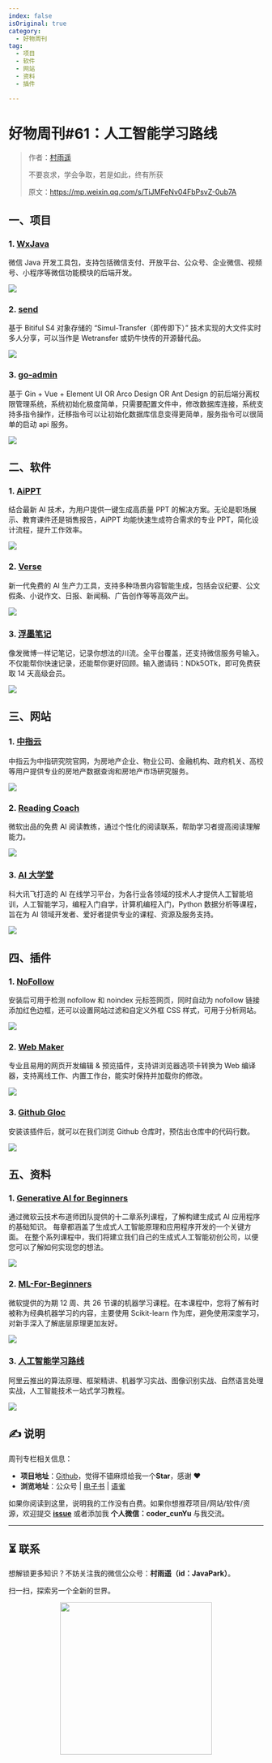 ```yaml
---
index: false
isOriginal: true
category:
  - 好物周刊
tag:
  - 项目
  - 软件
  - 网站
  - 资料
  - 插件

---
```


# 好物周刊#61：人工智能学习路线

> 作者：[村雨遥](https://github.com/cunyu1943)
> 
> 不要哀求，学会争取，若是如此，终有所获
> 
> 原文：https://mp.weixin.qq.com/s/TiJMFeNv04FbPsvZ-0ub7A

## 一、项目

### 1. [WxJava](https://github.com/Wechat-Group/WxJava)

微信 Java 开发工具包，支持包括微信支付、开放平台、公众号、企业微信、视频号、小程序等微信功能模块的后端开发。

![](assets/0615-0621/1718436953406-20f396eb-31f4-43cd-9f4a-c7c530be154e.webp)

### 2. [send](https://github.com/bitiful/send)

基于 Bitiful S4 对象存储的 “Simul-Transfer（即传即下）” 技术实现的大文件实时多人分享，可以当作是 Wetransfer 或奶牛快传的开源替代品。

![](assets/0615-0621/1718437061909-bf9e6ab1-b4df-40c8-a5bc-069a99e0a263.webp)

### 3. [go-admin](https://github.com/go-admin-team/go-admin)

基于 Gin + Vue + Element UI OR Arco Design OR Ant Design 的前后端分离权限管理系统，系统初始化极度简单，只需要配置文件中，修改数据库连接，系统支持多指令操作，迁移指令可以让初始化数据库信息变得更简单，服务指令可以很简单的启动 api 服务。

![](assets/0615-0621/1718437426373-ca42be25-93d0-466b-8f29-63ab0f2dd121.webp)

## 二、软件

### 1. [AiPPT](https://www.aippt.cn/)

结合最新 AI 技术，为用户提供一键生成高质量 PPT 的解决方案。无论是职场展示、教育课件还是销售报告，AiPPT 均能快速生成符合需求的专业 PPT，简化设计流程，提升工作效率。

![](assets/0615-0621/1718416268283-5b39d168-e7eb-47fa-b9d3-62f6c50fc92b.webp)

### 2. [Verse](https://verse.app.yinxiang.com/product)

新一代免费的 AI 生产力工具，支持多种场景内容智能生成，包括会议纪要、公文假条、小说作文、日报、新闻稿、广告创作等等高效产出。

![](assets/0615-0621/1718436335293-c937966d-762b-44da-a9c6-00d8fccfe77f.webp)

### 3. [浮墨笔记](https://flomoapp.com/)

像发微博一样记笔记，记录你想法的川流。全平台覆盖，还支持微信服务号输入。不仅能帮你快速记录，还能帮你更好回顾。输入邀请码：NDk5OTk，即可免费获取 14 天高级会员。

![](assets/0615-0621/1718436634115-c33ea99b-6f9f-461d-b715-439a50298b09.webp)

## 三、网站

### 1. [中指云](https://www.cih-index.com/)

中指云为中指研究院官网，为房地产企业、物业公司、金融机构、政府机关、高校等用户提供专业的房地产数据查询和房地产市场研究服务。

![](assets/0615-0621/1718414959736-fbbeb44e-845c-40b5-97ec-62211539534d.webp)

### 2. [Reading Coach](https://coach.microsoft.com/)

微软出品的免费 AI 阅读教练，通过个性化的阅读联系，帮助学习者提高阅读理解能力。

![](assets/0615-0621/1718415080089-33d3f016-796f-4edf-b3be-85076ebc230e.webp)

### 3. [AI 大学堂](https://www.aidaxue.com/)

科大讯飞打造的 AI 在线学习平台，为各行业各领域的技术人才提供人工智能培训，人工智能学习，编程入门自学，计算机编程入门，Python 数据分析等课程，旨在为 AI 领域开发者、爱好者提供专业的课程、资源及服务支持。

![](assets/0615-0621/1718415689940-f90cd388-5554-434f-b1b9-f5740f7a5cce.webp)

## 四、插件

### 1. [NoFollow](https://chromewebstore.google.com/detail/nofollow/dfogidghaigoomjdeacndafapdijmiid)

安装后可用于检测 nofollow 和 noindex 元标签网页，同时自动为 nofollow 链接添加红色边框，还可以设置网站过滤和自定义外框 CSS 样式，可用于分析网站。

![](assets/0615-0621/1718437617978-8ffd6232-9598-4f23-affe-55780ab1b80f.webp)

### 2. [Web Maker](https://chromewebstore.google.com/detail/web-maker/lkfkkhfhhdkiemehlpkgjeojomhpccnh)

专业且易用的网页开发编辑 & 预览插件，支持讲浏览器选项卡转换为 Web 编译器，支持离线工作、内置工作台，能实时保持并加载你的修改。

![](assets/0615-0621/1718437906805-07fc225d-6550-4a1c-a752-f1761c294e95.webp)

### 3. [Github Gloc](https://chromewebstore.google.com/detail/github-gloc/kaodcnpebhdbpaeeemkiobcokcnegdki)

安装该插件后，就可以在我们浏览 Github 仓库时，预估出仓库中的代码行数。

![](assets/0615-0621/1718438139786-cce6d505-3d20-4792-bebf-80b29bff6e6f.webp)

## 五、资料

### 1. [Generative AI for Beginners](https://github.com/Microsoft/generative-ai-for-beginners)

通过微软云技术布道师团队提供的十二章系列课程，了解构建生成式 AI 应用程序的基础知识。 每章都涵盖了生成式人工智能原理和应用程序开发的一个关键方面。 在整个系列课程中，我们将建立我们自己的生成式人工智能初创公司，以便您可以了解如何实现您的想法。

![](assets/0615-0621/1718414748152-bf3a560d-ac10-45cb-9e85-dd2703cf16a7.webp)

### 2. [ML-For-Beginners](https://github.com/Microsoft/ML-For-Beginners)

微软提供的为期 12 周、共 26 节课的机器学习课程。在本课程中，您将了解有时被称为经典机器学习的内容，主要使用 Scikit-learn 作为库，避免使用深度学习，对新手深入了解底层原理更加友好。

![](assets/0615-0621/1718414728216-7d7a33a7-19f9-4662-a250-78b5cb6c2d79.webp)

### 3. [人工智能学习路线](https://developer.aliyun.com/learning/roadmap/ai)

阿里云推出的算法原理、框架精讲、机器学习实战、图像识别实战、自然语言处理实战，人工智能技术一站式学习教程。

![](assets/0615-0621/1718416556929-4f9162ad-b601-4492-aa2c-c83b3574834b.webp)

## ✍️ 说明

周刊专栏相关信息：

- **项目地址**：[Github](https://github.com/cunyu1943/weekly)，觉得不错麻烦给我一个**Star**，感谢 ❤️
- **浏览地址**：公众号 | [电子书](https://cunyu1943.github.io/weekly) | [语雀](https://yuque.com/cunyu1943/weekly)

如果你阅读到这里，说明我的工作没有白费。如果你想推荐项目/网站/软件/资源，欢迎提交 **[issue](https://github.com/cunyu1943/weekly/issues)** 或者添加我 **个人微信：coder_cunYu** 与我交流。

---

## ⏳ 联系

想解锁更多知识？不妨关注我的微信公众号：**村雨遥（id：JavaPark）**。

扫一扫，探索另一个全新的世界。

<center>
<img src="/contact/contact.png" width="300">
</center>


